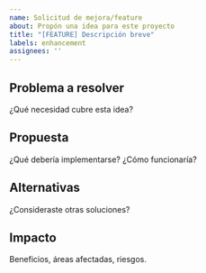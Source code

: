 ```yaml
---
name: Solicitud de mejora/feature
about: Propón una idea para este proyecto
title: "[FEATURE] Descripción breve"
labels: enhancement
assignees: ''
---
```


## Problema a resolver
¿Qué necesidad cubre esta idea?

## Propuesta
¿Qué debería implementarse? ¿Cómo funcionaría?

## Alternativas
¿Consideraste otras soluciones?

## Impacto
Beneficios, áreas afectadas, riesgos.


